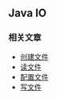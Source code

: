 ## Java IO

### 相关文章
- [创建文件](https://qileq.com/tech/java/io/create-file/)
- [读文件](https://qileq.com/tech/java/io/read-file/)
- [配置文件](https://qileq.com/tech/java/io/read-file-from-resouces-folder/)
- [写文件](https://qileq.com/tech/java/io/write-file/)